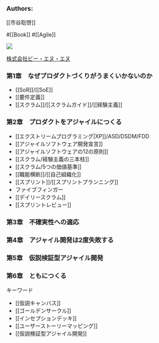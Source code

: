 ### Authors:
[[市谷聡啓]]

#[[Book]] #[[Agile]]

![](https://bnn.co.jp/cdn/shop/products/9784802511193.jpg?height=500&v=1677922118)

[株式会社ビー・エヌ・エヌ](https://bnn.co.jp/products/9784802511193)

### 第1章　なぜプロダクトづくりがうまくいかないのか
- [[SoR]]/[[SoE]]
- [[要件定義]]
- [[スクラム]]/[[スクラムガイド]]/[[経験主義]]

### 第2章　プロダクトをアジャイルにつくる
- [[エクストリームプログラミング|XP]]/ASD/DSDM/FDD
- [[アジャイルソフトウェア開発宣言]]
- [[アジャイルソフトウェアの12の原則]]
- [[スクラム/経験主義の三本柱]]
- [[スクラム/5つの価値基準]]
- [[職能横断]]/[[自己組織化]]
- [[スプリント]]/[[スプリントプランニング]]
- ファイブフィンガー
- [[デイリースクラム]] 
- [[スプリントレビュー]]

### 第3章　不確実性への適応

### 第4章　アジャイル開発は2度失敗する

### 第5章　仮説検証型アジャイル開発

### 第6章　ともにつくる

キーワード
- [[仮説キャンバス]]
- [[ゴールデンサークル]]
- [[インセプションデッキ]]
- [[ユーザーストーリーマッピング]]
- [[仮説検証型アジャイル開発]]